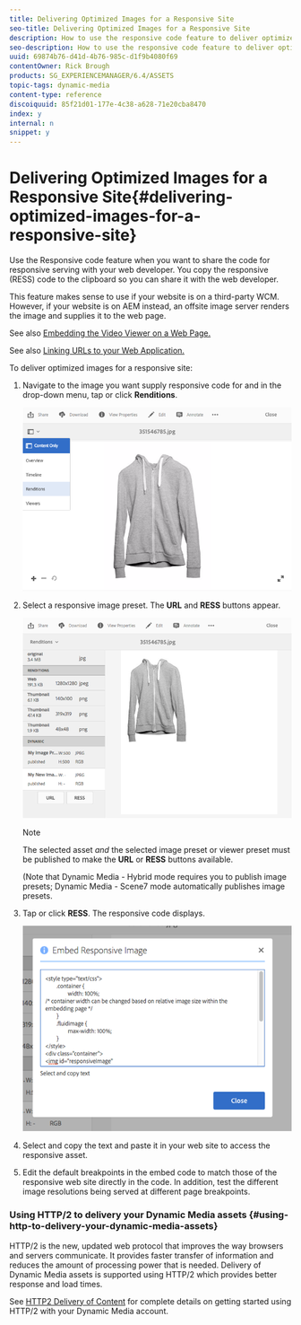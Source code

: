 ```yaml
---
title: Delivering Optimized Images for a Responsive Site
seo-title: Delivering Optimized Images for a Responsive Site
description: How to use the responsive code feature to deliver optimized images
seo-description: How to use the responsive code feature to deliver optimized images
uuid: 69874b76-d41d-4b76-985c-d1f9b4080f69
contentOwner: Rick Brough
products: SG_EXPERIENCEMANAGER/6.4/ASSETS
topic-tags: dynamic-media
content-type: reference
discoiquuid: 85f21d01-177e-4c38-a628-71e20cba8470
index: y
internal: n
snippet: y
---
```


# Delivering Optimized Images for a Responsive Site{#delivering-optimized-images-for-a-responsive-site}

Use the Responsive code feature when you want to share the code for responsive serving with your web developer. You copy the responsive (RESS) code to the clipboard so you can share it with the web developer.

This feature makes sense to use if your website is on a third-party WCM. However, if your website is on AEM instead, an offsite image server renders the image and supplies it to the web page.

<!--
Comment Type: annotation
Last Modified By: rbrough
Last Modified Date: 2019-01-10T16:15:29.968-0500
to me, "directly through AEM" sounds as though AEM is rendering the responsive image an off-site image server is rendering the image and supplying it to the Web page RB: Fixed.
-->

<!--
Comment Type: annotation
Last Modified By: wyamashi
Last Modified Date: 2018-08-07T20:17:31.057-0400
General note: I checked that links worked but not the content of the links itself
-->

See also [Embedding the Video Viewer on a Web Page.](../../assets/using/embed-code.md)

See also [Linking URLs to your Web Application.](../../assets/using/linking-urls-to-yourwebapplication.md)

To deliver optimized images for a responsive site:

1. Navigate to the image you want supply responsive code for and in the drop-down menu, tap or click **Renditions**.

   ![](assets/chlimage_1-417.png)

1. Select a responsive image preset. The **URL** and **RESS** buttons appear.

   <!--
   Comment Type: annotation
   Last Modified By: rbrough
   Last Modified Date: 2019-01-10T16:21:42.738-0500
   The URL button was removed but it should be brought back for parity reasons RB: Is it being brought back? Check when writing next version.
   -->

   ![](assets/chlimage_1-418.png)

   >[!NOTE]
   >
   >The selected asset *and* the selected image preset or viewer preset must be published to make the **URL** or **RESS** buttons available.
   >
   >
   >(Note that Dynamic Media - Hybrid mode requires you to publish image presets; Dynamic Media - Scene7 mode automatically publishes image presets.

1. Tap or click **RESS**. The responsive code displays.

   <!--
   Comment Type: annotation
   Last Modified By: rbrough
   Last Modified Date: 2019-01-10T16:20:38.932-0500
   Maybe update the screen shot to include the break points that are mentioned in Step #5 below RB: Can be fixed at will.
   -->

   ![](assets/chlimage_1-419.png)

1. Select and copy the text and paste it in your web site to access the responsive asset.
1. Edit the default breakpoints in the embed code to match those of the responsive web site directly in the code. In addition, test the different image resolutions being served at different page breakpoints.

### Using HTTP/2 to delivery your Dynamic Media assets {#using-http-to-delivery-your-dynamic-media-assets}

HTTP/2 is the new, updated web protocol that improves the way browsers and servers communicate. It provides faster transfer of information and reduces the amount of processing power that is needed. Delivery of Dynamic Media assets is supported using HTTP/2 which provides better response and load times.

See [HTTP2 Delivery of Content](../../assets/using/http2.md) for complete details on getting started using HTTP/2 with your Dynamic Media account.

<!--
Comment Type: annotation
Last Modified By: rbrough
Last Modified Date: 2019-01-10T16:20:14.027-0500
change "can now be over" to "is supported using" RB: Fixed.
-->

